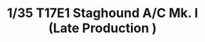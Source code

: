 ---
layout: product
title: "1/35 T17E1 Staghound A/C Mk. I (Late Production )"
price: "TBA" 
desc: "Maketa"
img_path: "/assets/img/BRNC35011.webp"
brand: "Bronco"
available: false
special_offer: false
new: false
soon: false
cat: "010000"
subcat: "015800"
subsubcat: "0N/A"
sifra: "BRNC35011"
popular: false
spec: false
---